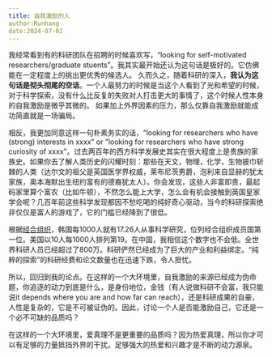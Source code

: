 ```yaml
---
title: 自我激励的人
author:Runhang
date:2024-07-02
---
```


我经常看到有的科研团队在招聘的时候喜欢写，“looking for self-motivated researchers/graduate stuents”。我其实最开始还认为这句话是极好的。它仿佛能在一定程度上的挑出更优秀的候选人。
久而久之，随着科研的深入，**我认为这句话是彻头彻尾的空话**。一个人最努力的时候是当这个人看到了光和希望的时候，对于科学探索，没有什么比反复的失败对人打击更大的事情了，这个时候人性本身的自我激励是微乎其微的。
如果加上外界因素的压力，那么仅靠自我激励就能成功简直就是一场骗局。

相反，我更加同意这样一句朴素务实的话，“looking for researchers who have (strong) interests in xxxx” or "looking for researchers who have strong curiosity of xxxx"。过去两百年的西方科学发展史其实在很大程度上是贵族的家族史。如果你去了解人类历史的闪耀时刻：那些在天文，物理，化学，生物披巾斩棘的人类（达尔文的祖父是英国医学界权威，莱布尼茨男爵，泡利来自显赫的犹太家族，奥本海默出生纽约富有的德裔犹太人）。你会发现，这些人非富即贵，最起码家里算个富农（比如牛顿），不然怎么能上大学，怎么会有机会接触到英国皇家学会呢？几百年前这些科学发现都因不愁吃喝的纯好奇心驱动，当今的科研探索绝非仅仅是富人的游戏了，它的门槛已经降到了很低。

根据[经合组织](https://www.statista.com/statistics/264644/ranking-of-oecd-countries-by-number-of-scientists-and-researchers/)，韩国每1000人就有17.26人从事科学研究，位列经合组织成员国第一位。美国以10人每1000人排列第19。在中国，我相信这个数字也不会低。全世界科研人员已经超过了800万。科研俨然已经成为了巨大的产业和利益绑定。“纯粹的探索”的科研经费和论文数量也在迅速下跌，令人担忧。

所以，回归到我的论点。在这样的一个大环境里，自我激励的来源已经成为伪命题，你追逐的动力到底是什么，是身份地位，金钱（有人说做科研不会富，我只能说it depends where you are and how far can reach），还是科研成果的自豪，人性是复杂的，它是不可被证伪的。因此，讨论一个人是否能激励自己，它还是一个必不可缺的品质吗？

在这样的一个大环境里，爱真理不是更重要的品质吗？因为热爱真理，所以你才可以有足够的力量抵挡外界的干扰。足够强大的热爱和兴趣才是不断的动力源泉。

